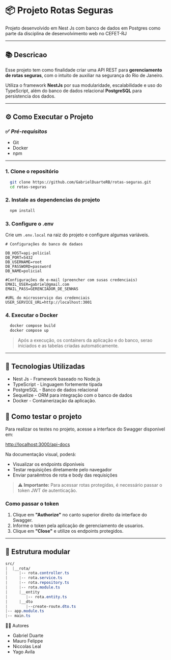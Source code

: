 # 📦 Projeto Rotas Seguras

Projeto desenvolvido em Nest Js com banco de dados em Postgres como parte da disciplina de desenvolvimento web no CEFET-RJ 

---

## 📚 Descricao

Esse projeto tem como finalidade criar uma API REST para **gerenciamento de rotas seguras**, com o intuito de auxiliar na segurança do Rio de Janeiro.

Utiliza o framework **NestJs** por sua modularidade, escalabilidade e uso do TypeScript, além do banco de dados relacional **PostgreSQL** para persistencia dos dados.

---

## ⚙️ Como Executar o Projeto

### ✅ *Pré-requisitos*
- Git
- Docker
- npm

---

### 1. Clone o repositório

```bash
  git clone https://github.com/GabrielDuarteRB/rotas-seguras.git
  cd rotas-seguras
```

### 2. Instale as dependencias do projeto

```bash
  npm install
```

### 3. Configure o .env

Crie um `.env.local` na raiz do projeto e configure algumas variáveis.

```env
# Configurações do banco de dadaos

DB_HOST=api-policial
DB_PORT=5432
DB_USERNAME=root
DB_PASSWORD=password
DB_NAME=policial

#Configurações de e-mail (preencher com susas credenciais)
EMAIL_USER=gabriel@gmail.com
EMAIL_PASS=GERENCIADOR_DE_SENHAS

#URL do microsserviço das credenciais
USER_SERVICE_URL=http://localhost:3001
```

### 4. Executar o Docker

```bash
  docker compose build
  docker compose up
```

> Após a execução, os containers da aplicação e do banco, serao iniciados e as tabelas criadas automaticamente.

---

## 🚀 Tecnologias Utilizadas
- Nest Js - Framework baseado no Node.js
- TypeScript - Linguagem fortemente tipada
- PostgreSQL - Banco de dados relacional
- Sequelize - ORM para integração com o banco de dados
- Docker - Containerização da aplicação.

## 🧪 Como testar o projeto

Para realizar os testes no projeto, acesse a interface do Swagger disponivel em:

[http://localhost:3000/api-docs](http://localhost:3000/api-docs)

Na documentação visual, poderá:

- Visualizar os endpoints diponíveis
- Testar requisições diretamente pelo navegador
- Enviar paraêmtros de rota e body das requisições

> ⚠️ **Importante:** Para acessar rotas protegidas, é necessário passar o token JWT de autenticação.

### Como passar o token

1. Clique em **"Authorize"** no canto superior direito da interface do Swagger.
2. Informe o token pela aplicação de gerenciamento de usuarios.
3. Clique em **"Close"** e utilize os endpoints protegidos.

---

## 📁 Estrutura modular

``` css
src/
|  |__rota/
|     |-- rota.controller.ts
|     |-- rota.service.ts
|     |-- rota.repository.ts
|     |-- rota.module.ts
|     |__entity
|        |-- rota.entity.ts
|     |__dto
|        |--create-route.dto.ts
|-- app.module.ts
|-- main.ts
```

👨‍💻 Autores

- Gabriel Duarte
- Mauro Felippe
- Niccolas Leal
- Yago Avila
